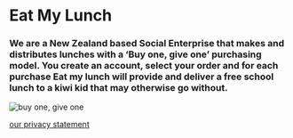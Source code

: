 

# **Eat My Lunch**

### We are a New Zealand based Social Enterprise that makes and distributes lunches with a ‘Buy one, give one’ purchasing model. You create an account, select your order and for each purchase Eat my lunch will provide and deliver a free school lunch to a kiwi kid that may otherwise go without.  

![buy one, give one](https://Annapari.Github.io/brown-bag-lunchbox-foods.jpg)


[our privacy statement](https://Annapari.github.io/privacypolicy.html)
